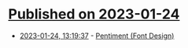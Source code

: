 # [Published on 2023-01-24](index.md)

* [2023-01-24, 13:19:37](https://lobste.rs/s/2dowiv/pentiment_font_design) - [Pentiment (Font Design)](https://lettermatic.com/custom/pentiment)
